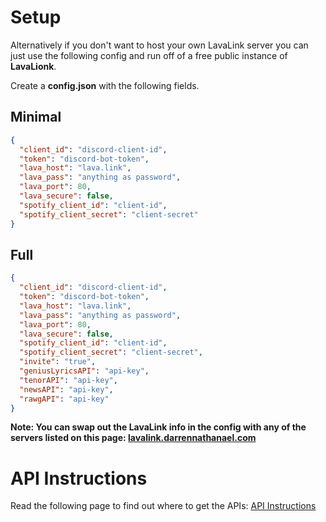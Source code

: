 # Setup

Alternatively if you don't want to host your own LavaLink server you can just use the following config and run off of a free public instance of **LavaLionk**.

Create a **config.json** with the following fields. 

## Minimal

```json
{
  "client_id": "discord-client-id",
  "token": "discord-bot-token",
  "lava_host": "lava.link",
  "lava_pass": "anything as password",
  "lava_port": 80,
  "lava_secure": false,
  "spotify_client_id": "client-id",
  "spotify_client_secret": "client-secret"
}
```

## Full

```json
{
  "client_id": "discord-client-id",
  "token": "discord-bot-token",
  "lava_host": "lava.link",
  "lava_pass": "anything as password",
  "lava_port": 80,
  "lava_secure": false,
  "spotify_client_id": "client-id",
  "spotify_client_secret": "client-secret",
  "invite": "true",
  "geniusLyricsAPI": "api-key",
  "tenorAPI": "api-key",
  "newsAPI": "api-key",
  "rawgAPI": "api-key"
}
```
**Note: You can swap out the LavaLink info in the config with any of the servers listed on this page: [lavalink.darrennathanael.com](https://lavalink.darrennathanael.com/)**

# API Instructions

Read the following page to find out where to get the APIs: [API Instructions](api-instructions.md)
